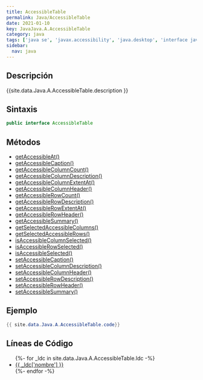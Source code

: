 ```yaml
---
title: AccessibleTable
permalink: Java/AccessibleTable
date: 2021-01-10
key: JavaJava.A.AccessibleTable
category: java
tags: ['java se', 'javax.accessibility', 'java.desktop', 'interface java', 'Java 1.3']
sidebar: 
  nav: java
---
```


## Descripción
{{site.data.Java.A.AccessibleTable.description }}

## Sintaxis
~~~java
public interface AccessibleTable
~~~

## Métodos
* [getAccessibleAt()](/Java/AccessibleTable/getAccessibleAt)
* [getAccessibleCaption()](/Java/AccessibleTable/getAccessibleCaption)
* [getAccessibleColumnCount()](/Java/AccessibleTable/getAccessibleColumnCount)
* [getAccessibleColumnDescription()](/Java/AccessibleTable/getAccessibleColumnDescription)
* [getAccessibleColumnExtentAt()](/Java/AccessibleTable/getAccessibleColumnExtentAt)
* [getAccessibleColumnHeader()](/Java/AccessibleTable/getAccessibleColumnHeader)
* [getAccessibleRowCount()](/Java/AccessibleTable/getAccessibleRowCount)
* [getAccessibleRowDescription()](/Java/AccessibleTable/getAccessibleRowDescription)
* [getAccessibleRowExtentAt()](/Java/AccessibleTable/getAccessibleRowExtentAt)
* [getAccessibleRowHeader()](/Java/AccessibleTable/getAccessibleRowHeader)
* [getAccessibleSummary()](/Java/AccessibleTable/getAccessibleSummary)
* [getSelectedAccessibleColumns()](/Java/AccessibleTable/getSelectedAccessibleColumns)
* [getSelectedAccessibleRows()](/Java/AccessibleTable/getSelectedAccessibleRows)
* [isAccessibleColumnSelected()](/Java/AccessibleTable/isAccessibleColumnSelected)
* [isAccessibleRowSelected()](/Java/AccessibleTable/isAccessibleRowSelected)
* [isAccessibleSelected()](/Java/AccessibleTable/isAccessibleSelected)
* [setAccessibleCaption()](/Java/AccessibleTable/setAccessibleCaption)
* [setAccessibleColumnDescription()](/Java/AccessibleTable/setAccessibleColumnDescription)
* [setAccessibleColumnHeader()](/Java/AccessibleTable/setAccessibleColumnHeader)
* [setAccessibleRowDescription()](/Java/AccessibleTable/setAccessibleRowDescription)
* [setAccessibleRowHeader()](/Java/AccessibleTable/setAccessibleRowHeader)
* [setAccessibleSummary()](/Java/AccessibleTable/setAccessibleSummary)

## Ejemplo
~~~java
{{ site.data.Java.A.AccessibleTable.code}}
~~~

## Líneas de Código
<ul>
{%- for _ldc in site.data.Java.A.AccessibleTable.ldc -%}
   <li>
       <a href="{{_ldc['url'] }}">{{ _ldc['nombre'] }}</a>
   </li>
{%- endfor -%}
</ul>
